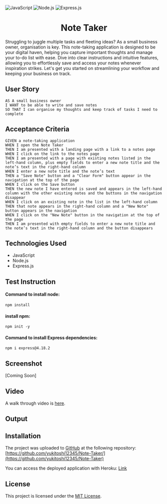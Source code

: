 ![JavaScript](https://img.shields.io/badge/JavaScript-orange) ![Node.js](https://img.shields.io/badge/Node.js-blue) ![Express.js](https://img.shields.io/badge/Express.js-green)

<h1 align = "center"> Note Taker </h1>

Struggling to juggle multiple tasks and fleeting ideas? As a small business owner, organisation is key. This note-taking application is designed to be your digital haven, helping you capture important thoughts and manage your to-do list with ease. Dive into clear instructions and intuitive features, allowing you to effortlessly save and access your notes whenever inspiration strikes. Let's get you started on streamlining your workflow and keeping your business on track.

## User Story

```
AS A small business owner
I WANT to be able to write and save notes
SO THAT I can organise my thoughts and keep track of tasks I need to complete
```

## Acceptance Criteria

```
GIVEN a note-taking application
WHEN I open the Note Taker
THEN I am presented with a landing page with a link to a notes page
WHEN I click on the link to the notes page
THEN I am presented with a page with existing notes listed in the left-hand column, plus empty fields to enter a new note title and the note’s text in the right-hand column
WHEN I enter a new note title and the note’s text
THEN a "Save Note" button and a "Clear Form" button appear in the navigation at the top of the page
WHEN I click on the Save button
THEN the new note I have entered is saved and appears in the left-hand column with the other existing notes and the buttons in the navigation disappear
WHEN I click on an existing note in the list in the left-hand column
THEN that note appears in the right-hand column and a "New Note" button appears in the navigation
WHEN I click on the "New Note" button in the navigation at the top of the page
THEN I am presented with empty fields to enter a new note title and the note’s text in the right-hand column and the button disappears
```

## Technologies Used
- JavaScript
- Node.js
- Express.js

## Test Instruction
  #### Command to install node:
  `
  npm install
  `

  #### install npm:
  `
  npm init -y
  `
  #### Command to install Express dependencies:
  `
  npm i express@4.18.2
  `

## Screenshot
[Coming Soon]

## Video
A walk through video is [here](link).

## Output

## Installation
The project was uploaded to [GitHub](https://github.com/) at the following repository:
[https://github.com/yukitoshi12345/Note-Taker/](https://github.com/yukitoshi12345/Note-Taker)

You can access the deployed application with Heroku:
[Link](Link)

## License
This project is licensed under the [MIT License](https://github.com/Yukitoshi12345/Note-Taker/blob/main/LICENSE).